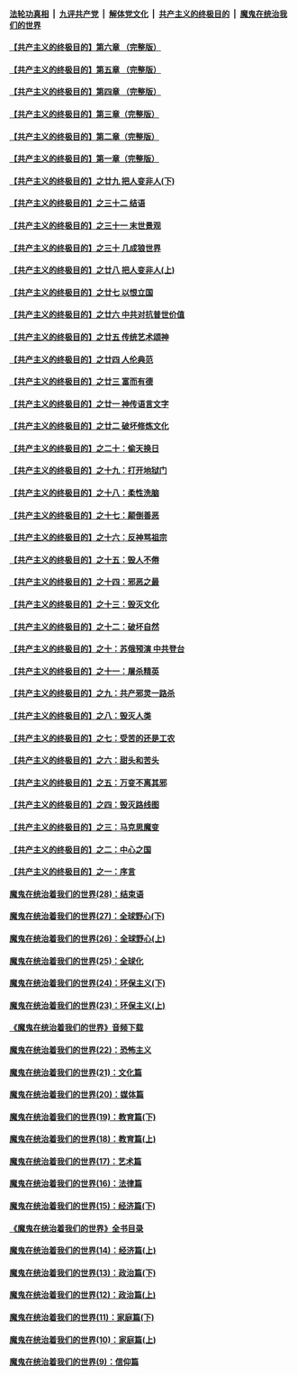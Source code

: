 ####  [法轮功真相](../../../../basic/blob/master/README.md?t=04282131) &nbsp;|&nbsp; [九评共产党](../../../../9ping.md/blob/master/README.md?t=04282131) &nbsp;|&nbsp; [解体党文化](../../../../jtdwh.md/blob/master/README.md?t=04282131)  &nbsp;|&nbsp; [共产主义的终极目的](../../../../gczydzjmd.md/blob/master/README.md?t=04282131) &nbsp;|&nbsp; [魔鬼在统治我们的世界](../../../../mgztzwmdsj.md/blob/master/README.md?t=04282131) 

#### [【共产主义的终极目的】第六章 （完整版）](../pages/nsc422/n11428913.md?t=04282131) 

#### [【共产主义的终极目的】第五章 （完整版）](../pages/nsc422/n11428912.md?t=04282131) 

#### [【共产主义的终极目的】第四章 （完整版）](../pages/nsc422/n11428907.md?t=04282131) 

#### [【共产主义的终极目的】第三章（完整版）](../pages/nsc422/n11428848.md?t=04282131) 

#### [【共产主义的终极目的】第二章（完整版）](../pages/nsc422/n11428831.md?t=04282131) 

#### [【共产主义的终极目的】第一章（完整版）](../pages/nsc422/n11417651.md?t=04282131) 

#### [【共产主义的终极目的】之廿九 把人变非人(下)](../pages/nsc422/n11344140.md?t=04282131) 

#### [【共产主义的终极目的】之三十二 结语](../pages/nsc422/n11360535.md?t=04282131) 

#### [【共产主义的终极目的】之三十一 末世景观](../pages/nsc422/n11351129.md?t=04282131) 

#### [【共产主义的终极目的】之三十 几成狼世界](../pages/nsc422/n11348280.md?t=04282131) 

#### [【共产主义的终极目的】之廿八 把人变非人(上)](../pages/nsc422/n11340492.md?t=04282131) 

#### [【共产主义的终极目的】之廿七 以恨立国](../pages/nsc422/n11336944.md?t=04282131) 

#### [【共产主义的终极目的】之廿六 中共对抗普世价值](../pages/nsc422/n11324785.md?t=04282131) 

#### [【共产主义的终极目的】之廿五 传统艺术颂神](../pages/nsc422/n11296396.md?t=04282131) 

#### [【共产主义的终极目的】之廿四 人伦典范](../pages/nsc422/n11296397.md?t=04282131) 

#### [【共产主义的终极目的】之廿三 富而有德](../pages/nsc422/n11283598.md?t=04282131) 

#### [【共产主义的终极目的】之廿一 神传语言文字](../pages/nsc422/n11263265.md?t=04282131) 

#### [【共产主义的终极目的】之廿二 破坏修炼文化](../pages/nsc422/n11245728.md?t=04282131) 

#### [【共产主义的终极目的】之二十：偷天换日](../pages/nsc422/n11238846.md?t=04282131) 

#### [【共产主义的终极目的】之十九：打开地狱门](../pages/nsc422/n11206376.md?t=04282131) 

#### [【共产主义的终极目的】之十八：柔性洗脑](../pages/nsc422/n11199994.md?t=04282131) 

#### [【共产主义的终极目的】之十七：颠倒善恶](../pages/nsc422/n11179782.md?t=04282131) 

#### [【共产主义的终极目的】之十六：反神骂祖宗](../pages/nsc422/n11166798.md?t=04282131) 

#### [【共产主义的终极目的】之十五：毁人不倦](../pages/nsc422/n11166792.md?t=04282131) 

#### [【共产主义的终极目的】之十四：邪恶之最](../pages/nsc422/n11150249.md?t=04282131) 

#### [【共产主义的终极目的】之十三：毁灭文化](../pages/nsc422/n11135227.md?t=04282131) 

#### [【共产主义的终极目的】之十二：破坏自然](../pages/nsc422/n11135214.md?t=04282131) 

#### [【共产主义的终极目的】之十：苏俄预演 中共登台](../pages/nsc422/n11118424.md?t=04282131) 

#### [【共产主义的终极目的】之十一：屠杀精英](../pages/nsc422/n11118442.md?t=04282131) 

#### [【共产主义的终极目的】之九：共产邪灵一路杀](../pages/nsc422/n11114139.md?t=04282131) 

#### [【共产主义的终极目的】之八：毁灭人类](../pages/nsc422/n11108503.md?t=04282131) 

#### [【共产主义的终极目的】之七：受苦的还是工农](../pages/nsc422/n11101809.md?t=04282131) 

#### [【共产主义的终极目的】之六：甜头和苦头](../pages/nsc422/n11096971.md?t=04282131) 

#### [【共产主义的终极目的】之五：万变不离其邪](../pages/nsc422/n11091285.md?t=04282131) 

#### [【共产主义的终极目的】之四：毁灭路线图](../pages/nsc422/n11086284.md?t=04282131) 

#### [【共产主义的终极目的】之三：马克思魔变](../pages/nsc422/n11061941.md?t=04282131) 

#### [【共产主义的终极目的】之二：中心之国](../pages/nsc422/n11047728.md?t=04282131) 

#### [【共产主义的终极目的】之一：序言](../pages/nsc422/n11086077.md?t=04282131) 

#### [魔鬼在统治着我们的世界(28)：结束语](../pages/nsc422/n10936246.md?t=04282131) 

#### [魔鬼在统治着我们的世界(27)：全球野心(下)](../pages/nsc422/n10928319.md?t=04282131) 

#### [魔鬼在统治着我们的世界(26)：全球野心(上)](../pages/nsc422/n10900318.md?t=04282131) 

#### [魔鬼在统治着我们的世界(25)：全球化](../pages/nsc422/n10788205.md?t=04282131) 

#### [魔鬼在统治着我们的世界(24)：环保主义(下)](../pages/nsc422/n10695307.md?t=04282131) 

#### [魔鬼在统治着我们的世界(23)：环保主义(上)](../pages/nsc422/n10688613.md?t=04282131) 

#### [《魔鬼在统治着我们的世界》音频下载](../pages/nsc422/n10635553.md?t=04282131) 

#### [魔鬼在统治着我们的世界(22)：恐怖主义](../pages/nsc422/n10614727.md?t=04282131) 

#### [魔鬼在统治着我们的世界(21)：文化篇](../pages/nsc422/n10597706.md?t=04282131) 

#### [魔鬼在统治着我们的世界(20)：媒体篇](../pages/nsc422/n10586579.md?t=04282131) 

#### [魔鬼在统治着我们的世界(19)：教育篇(下)](../pages/nsc422/n10564808.md?t=04282131) 

#### [魔鬼在统治着我们的世界(18)：教育篇(上)](../pages/nsc422/n10526970.md?t=04282131) 

#### [魔鬼在统治着我们的世界(17)：艺术篇](../pages/nsc422/n10499093.md?t=04282131) 

#### [魔鬼在统治着我们的世界(16)：法律篇](../pages/nsc422/n10485969.md?t=04282131) 

#### [魔鬼在统治着我们的世界(15)：经济篇(下)](../pages/nsc422/n10469975.md?t=04282131) 

#### [《魔鬼在统治着我们的世界》全书目录](../pages/nsc422/n10464261.md?t=04282131) 

#### [魔鬼在统治着我们的世界(14)：经济篇(上)](../pages/nsc422/n10457370.md?t=04282131) 

#### [魔鬼在统治着我们的世界(13)：政治篇(下)](../pages/nsc422/n10448270.md?t=04282131) 

#### [魔鬼在统治着我们的世界(12)：政治篇(上)](../pages/nsc422/n10444576.md?t=04282131) 

#### [魔鬼在统治着我们的世界(11)：家庭篇(下)](../pages/nsc422/n10440961.md?t=04282131) 

#### [魔鬼在统治着我们的世界(10)：家庭篇(上)](../pages/nsc422/n10435448.md?t=04282131) 

#### [魔鬼在统治着我们的世界(9)：信仰篇](../pages/nsc422/n10432159.md?t=04282131) 

